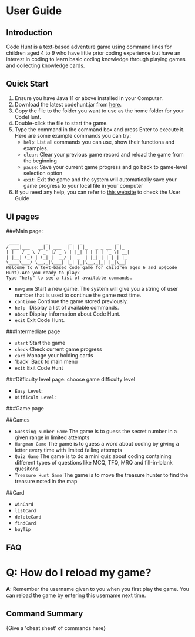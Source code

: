 # User Guide

## Introduction

Code Hunt is a text-based adventure game using command lines for children aged 4 to 9 who have little prior coding experience but have an interest in coding to learn basic coding knowledge through playing games and collecting knowledge cards.

## Quick Start

1. Ensure you have Java 11 or above installed in your Computer.
2. Download the latest codehunt.jar from [here](http://link.to/duke).
3. Copy the file to the folder you want to use as the home folder for your CodeHunt.
4. Double-click the file to start the game.
5. Type the command in the command box and press Enter to execute it. Here are some example commands you can try:
   - `help`: List all commands you can use, show their functions and examples.
   - `clear`: Clear your previous game record and reload the game from the beginning
   - `pause`: Save your current game progress and go back to game-level selection option
   - `exit`: Exit the game and the system will automatically save your game progress to your local file in your computer
6. If you need any help, you can refer to [this website](http://link.to/duke) to check the User Guide


## UI pages
###Main page:
```
 ____          _        _   _             _  
/ ___|___   __| | ___  | | | |_   _ _ __ | |_
| |   / _ \ / _` |/ _ \ | |_| | | | | '_ \| __|
| |__| (_) | (_| |  __/ |  _  | |_| | | | | |_
\____\___/ \__,_|\___| |_| |_|\__,_|_| |_|\__|
Welcome to A text-based code game for children ages 6 and up(Code Hunt).Are you ready to play?
Type "help" to see a list of available commands.
```

- `newgame`     Start a new game. The system will give you a string of user number that is used to continue the game next time.
- `continue`    Continue the game stored previously.
- `help `       Display a list of available commands.
- `about`       Display information about Code Hunt.
- `exit`        Exit Code Hunt.

###Intermediate page
- `start`       Start the game
- `check`       Check current game progress
- `card`        Manage your holding cards
- 'back'        Back to main menu
- `exit`        Exit Code Hunt

###Difficulty level page: choose game difficulty level
- `Easy Level`:
- `Difficult Level`:

###Game page

##Games
- `Guessing Number Game`
  The game is to guess the secret number in a given range in limited attempts
- `Hangman Game`
   The game is to guess a word about coding by giving a letter every time with limited failing attempts
- `Quiz Game`
   The game is to do a mini quiz about coding containing different types of questions like MCQ, TFQ, MRQ and fill-in-blank quesitons 
- `Treasure Hunt Game` 
   The game is to move the treasure hunter to find the treasure noted in the map

##Card
- `winCard`
- `listCard`
- `deleteCard`
- `findCard`
- `buyTip`



## FAQ

**Q**: How do I reload my game? 
=======
**A**: Remember the username given to you when you first play the game. You can reload the game by entering 
this username next time.

## Command Summary

{Give a 'cheat sheet' of commands here}


